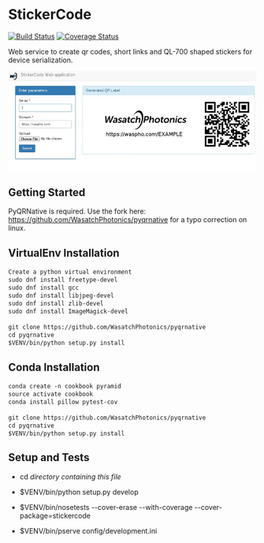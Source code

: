 # StickerCode
[![Build Status](https://travis-ci.org/WasatchPhotonics/StickerCode.svg?branch=master)](https://travis-ci.org/WasatchPhotonics/StickerCode) [![Coverage Status](https://coveralls.io/repos/WasatchPhotonics/StickerCode/badge.svg?branch=master&service=github)](https://coveralls.io/github/WasatchPhotonics/StickerCode?branch=master)

Web service to create qr codes, short links and QL-700 shaped stickers
for device serialization.


![StickerCode screenshot](/resources/demo.gif "StickerCode screenshot")

Getting Started
---------------

PyQRNative is required. Use the fork here:
https://github.com/WasatchPhotonics/pyqrnative for a typo correction on
linux.


VirtualEnv Installation
-----------------------

    Create a python virtual environment
    sudo dnf install freetype-devel
    sudo dnf install gcc
    sudo dnf install libjpeg-devel
    sudo dnf install zlib-devel
    sudo dnf install ImageMagick-devel

    git clone https://github.com/WasatchPhotonics/pyqrnative
    cd pyqrnative
    $VENV/bin/python setup.py install


Conda Installation
----------------------------
    conda create -n cookbook pyramid
    source activate cookbook
    conda install pillow pytest-cov

    git clone https://github.com/WasatchPhotonics/pyqrnative
    cd pyqrnative
    $VENV/bin/python setup.py install


Setup and Tests
---------------

- cd _directory containing this file_

- $VENV/bin/python setup.py develop

- $VENV/bin/nosetests --cover-erase --with-coverage --cover-package=stickercode

- $VENV/bin/pserve config/development.ini

